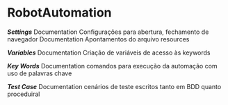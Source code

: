 # RobotAutomation

***Settings***
Documentation   Configurações para abertura, fechamento de navegador
Documentation   Apontamentos do arquivo resources

***Variables***
Documentation   Criação de variáveis de acesso às keywords

***Key Words***
Documentation   comandos para execução da automação com uso de palavras chave

***Test Case***
Documentation   cenários de teste escritos tanto em BDD quanto proceduiral

